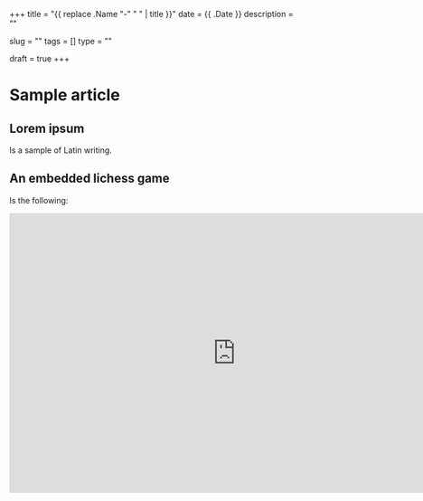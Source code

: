 +++
title = "{{ replace .Name "-" " " | title }}"
date = {{ .Date }}
description = ""

slug = ""
tags = []
type = ""

draft = true
+++

# Sample article #

## Lorem ipsum ##

Is a sample of Latin writing.

## An embedded lichess game ##

Is the following:

<iframe width=800 height=495 frameborder=0 src="https://lichess.org/embed/pBegZCdB/white#51"></iframe>